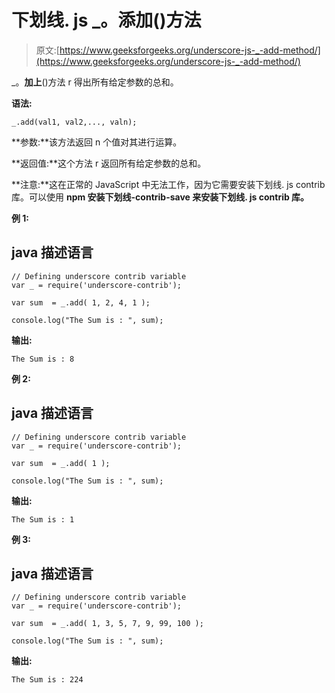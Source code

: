 # 下划线. js _。添加()方法

> 原文:[https://www.geeksforgeeks.org/underscore-js-_-add-method/](https://www.geeksforgeeks.org/underscore-js-_-add-method/)

_。**加上**()方法 r 得出所有给定参数的总和。

**语法:**

```
_.add(val1, val2,..., valn);

```

**参数:**该方法返回 n 个值对其进行运算。

**返回值:**这个方法 r 返回所有给定参数的总和。

**注意:**这在正常的 JavaScript 中无法工作，因为它需要安装下划线. js contrib 库。可以使用 **npm 安装下划线-contrib-save 来安装下划线. js contrib 库。**

**例 1:**

## java 描述语言

```
// Defining underscore contrib variable
var _ = require('underscore-contrib'); 

var sum  = _.add( 1, 2, 4, 1 );

console.log("The Sum is : ", sum);
```

**输出:**

```
The Sum is : 8

```

**例 2:**

## java 描述语言

```
// Defining underscore contrib variable
var _ = require('underscore-contrib'); 

var sum  = _.add( 1 );

console.log("The Sum is : ", sum);
```

**输出:**

```
The Sum is : 1

```

**例 3:**

## java 描述语言

```
// Defining underscore contrib variable
var _ = require('underscore-contrib'); 

var sum  = _.add( 1, 3, 5, 7, 9, 99, 100 );

console.log("The Sum is : ", sum);
```

**输出:**

```
The Sum is : 224

```